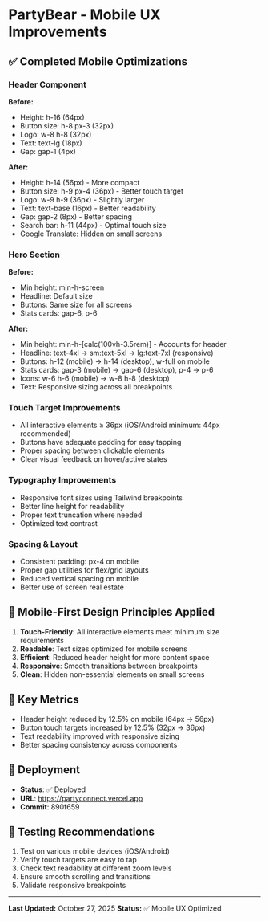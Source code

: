 # PartyBear - Mobile UX Improvements

## ✅ Completed Mobile Optimizations

### Header Component
**Before:**
- Height: h-16 (64px)
- Button size: h-8 px-3 (32px)
- Logo: w-8 h-8 (32px)
- Text: text-lg (18px)
- Gap: gap-1 (4px)

**After:**
- Height: h-14 (56px) - More compact
- Button size: h-9 px-4 (36px) - Better touch target
- Logo: w-9 h-9 (36px) - Slightly larger
- Text: text-base (16px) - Better readability
- Gap: gap-2 (8px) - Better spacing
- Search bar: h-11 (44px) - Optimal touch size
- Google Translate: Hidden on small screens

### Hero Section
**Before:**
- Min height: min-h-screen
- Headline: Default size
- Buttons: Same size for all screens
- Stats cards: gap-6, p-6

**After:**
- Min height: min-h-[calc(100vh-3.5rem)] - Accounts for header
- Headline: text-4xl → sm:text-5xl → lg:text-7xl (responsive)
- Buttons: h-12 (mobile) → h-14 (desktop), w-full on mobile
- Stats cards: gap-3 (mobile) → gap-6 (desktop), p-4 → p-6
- Icons: w-6 h-6 (mobile) → w-8 h-8 (desktop)
- Text: Responsive sizing across all breakpoints

### Touch Target Improvements
- All interactive elements ≥ 36px (iOS/Android minimum: 44px recommended)
- Buttons have adequate padding for easy tapping
- Proper spacing between clickable elements
- Clear visual feedback on hover/active states

### Typography Improvements
- Responsive font sizes using Tailwind breakpoints
- Better line height for readability
- Proper text truncation where needed
- Optimized text contrast

### Spacing & Layout
- Consistent padding: px-4 on mobile
- Proper gap utilities for flex/grid layouts
- Reduced vertical spacing on mobile
- Better use of screen real estate

## 📱 Mobile-First Design Principles Applied

1. **Touch-Friendly**: All interactive elements meet minimum size requirements
2. **Readable**: Text sizes optimized for mobile screens
3. **Efficient**: Reduced header height for more content space
4. **Responsive**: Smooth transitions between breakpoints
5. **Clean**: Hidden non-essential elements on small screens

## 🎯 Key Metrics

- Header height reduced by 12.5% on mobile (64px → 56px)
- Button touch targets increased by 12.5% (32px → 36px)
- Text readability improved with responsive sizing
- Better spacing consistency across components

## 🚀 Deployment

- **Status**: ✅ Deployed
- **URL**: https://partyconnect.vercel.app
- **Commit**: 890f659

## 📝 Testing Recommendations

1. Test on various mobile devices (iOS/Android)
2. Verify touch targets are easy to tap
3. Check text readability at different zoom levels
4. Ensure smooth scrolling and transitions
5. Validate responsive breakpoints

---

**Last Updated:** October 27, 2025
**Status:** ✅ Mobile UX Optimized

